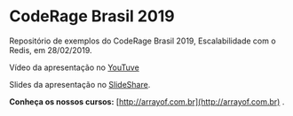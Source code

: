 # CodeRage Brasil 2019 

Repositório de exemplos do CodeRage Brasil 2019, Escalabilidade com o Redis, em 28/02/2019.

Vídeo da apresentação no [YouTuve](https://youtu.be/WI7SAY_ds1s)

Slides da apresentação no [SlideShare](https://pt.slideshare.net/jmarioguedes/escalabilidade-com-redis).

**Conheça os nossos cursos:** [http://arrayof.com.br](http://arrayof.com.br) .
